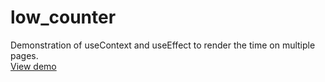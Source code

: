 # low_counter
Demonstration of useContext and useEffect to render the time on multiple pages.<br>
<a href="https://sindre2.github.io/low_counter/">View demo</a>
